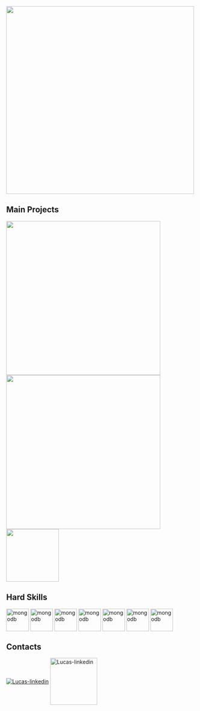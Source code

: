 <img align="center" width="500px" src="https://user-images.githubusercontent.com/92965549/200201840-eeabed33-d081-4777-a985-2f2aefe5ba13.png">

## Main Projects

<div>
<a href="https://github.com/lLucasGabriel/CamaraTickets">
<img width="410px" src="https://github-readme-stats.vercel.app/api/pin/?username=lLucasGabriel&repo=CamaraTickets&cache_seconds=86400&theme=dark">
</a>
<a href="https://github.com/lLucasGabriel/CamaraHome">
<img width="410px" src="https://github-readme-stats.vercel.app/api/pin/?username=lLucasGabriel&repo=CamaraHome&cache_seconds=86400&theme=dark">
</a>
<img width="140px" src="https://user-images.githubusercontent.com/92965549/200201780-a2b3da6d-470e-4bd1-9035-2df6daaf0556.png"/>
</div>


 <!--<img width="410px" src="https://github-readme-streak-stats.herokuapp.com?user=lLucasGabriel&theme=dark-smoky&locale=pt-br">-->

## Hard Skills

<div>
  <!--
  <img align="center" alt="javascipt" height="60" width="70" src="https://raw.githubusercontent.com/devicons/devicon/master/icons/javascript/javascript-plain.svg">
  <img align="center" alt="typescript" height="60" width="60" src="https://github.com/Lucas-GabrielDev/Lucas-GabrielDev/blob/main/img/typescript.png">
  <img align="center" alt="react" height="60" width="68" src="https://user-images.githubusercontent.com/92965549/187088483-7b88d2e4-095c-40ad-bafa-95530faf28db.png">
  <img align="center" alt="node" height="60" width="60" src="https://github.com/Lucas-GabrielDev/Lucas-GabrielDev/blob/main/img/node.png">
  <img align="center" alt="mongodb" height="60" width="60" src="https://skillicons.dev/icons?i=mongodb">
  <img align="center" alt="mysql" height="65" width="75" src="https://user-images.githubusercontent.com/92965549/180613504-38e762e9-0277-462a-a967-f7976519a8d4.svg">
  <img align="center" alt="vscode" height="65" width="75" src="https://user-images.githubusercontent.com/92965549/180613509-1e20ccde-a6c0-467f-8b97-0a7f41b9eb44.svg">
  -->
  <img align="center" alt="mongodb" height="60" width="60" src="https://skillicons.dev/icons?i=javascript"/>
  <img align="center" alt="mongodb" height="60" width="60" src="https://skillicons.dev/icons?i=typescript"/>
  <img align="center" alt="mongodb" height="60" width="60" src="https://skillicons.dev/icons?i=react"/>
  <img align="center" alt="mongodb" height="60" width="60" src="https://skillicons.dev/icons?i=nodejs"/>
  <img align="center" alt="mongodb" height="60" width="60" src="https://skillicons.dev/icons?i=mongodb"/>
  <img align="center" alt="mongodb" height="60" width="60" src="https://skillicons.dev/icons?i=mysql">
  <img align="center" alt="mongodb" height="60" width="60" src="https://skillicons.dev/icons?i=vscode">
</div>

## Contacts

<div>
  <a href="https://www.linkedin.com/in/llucas-gabriel/"><img align="center" alt="Lucas-linkedin" src="https://user-images.githubusercontent.com/92965549/180613610-87001db9-f13f-4115-9e74-6dda4192ef9f.svg"></a>
  <a href="mailto:llucas.gabriel@outlook.com"><img align="center" width="125px" alt="Lucas-linkedin" src="https://user-images.githubusercontent.com/92965549/187095871-2c233b1f-8486-4987-9f50-ddbd1e918517.png"></a>
</div>
